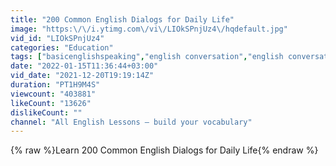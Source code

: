 ```yaml
---
title: "200 Common English Dialogs for Daily Life"
image: "https:\/\/i.ytimg.com\/vi\/LIOkSPnjUz4\/hqdefault.jpg"
vid_id: "LIOkSPnjUz4"
categories: "Education"
tags: ["basicenglishspeaking","english conversation","english conversation practice"]
date: "2022-01-15T11:36:44+03:00"
vid_date: "2021-12-20T19:19:14Z"
duration: "PT1H9M4S"
viewcount: "403881"
likeCount: "13626"
dislikeCount: ""
channel: "All English Lessons — build your vocabulary"
---
```

{% raw %}Learn 200 Common English Dialogs for Daily Life{% endraw %}

